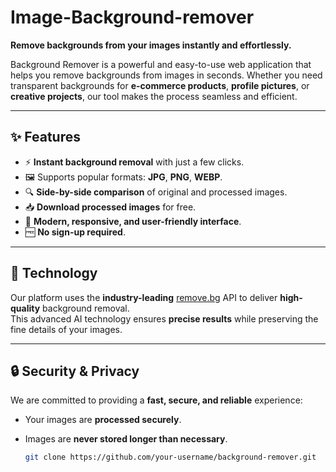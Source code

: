 # Image-Background-remover

**Remove backgrounds from your images instantly and effortlessly.**  

Background Remover is a powerful and easy-to-use web application that helps you remove backgrounds from images in seconds. Whether you need transparent backgrounds for **e-commerce products**, **profile pictures**, or **creative projects**, our tool makes the process seamless and efficient.

---

## ✨ Features

- ⚡ **Instant background removal** with just a few clicks.
- 🖼 Supports popular formats: **JPG**, **PNG**, **WEBP**.
- 🔍 **Side-by-side comparison** of original and processed images.
- 📥 **Download processed images** for free.
- 📱 **Modern, responsive, and user-friendly interface**.
- 🆓 **No sign-up required**.

---

## 🚀 Technology

Our platform uses the **industry-leading** [remove.bg](https://www.remove.bg/) API to deliver **high-quality** background removal.  
This advanced AI technology ensures **precise results** while preserving the fine details of your images.

---

## 🔒 Security & Privacy

We are committed to providing a **fast, secure, and reliable** experience:  
- Your images are **processed securely**.
- Images are **never stored longer than necessary**.


   ```bash
   git clone https://github.com/your-username/background-remover.git
